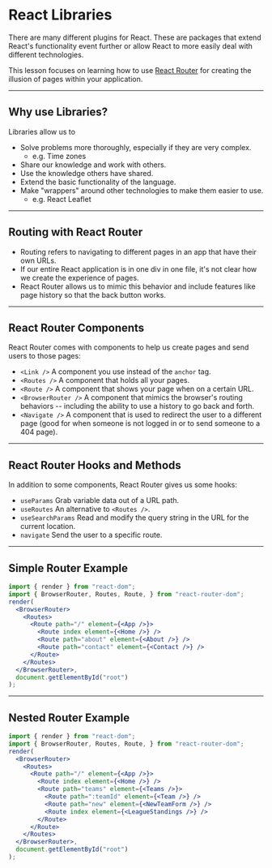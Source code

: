 # React Libraries

There are many different plugins for React. These are packages that extend React's functionality event further or allow React to more easily deal with different technologies. 

This lesson focuses on learning how to use [React Router](https://reactrouter.com/docs/en/v6) for creating the illusion of pages within your application.

---

## Why use Libraries?

Libraries allow us to

- Solve problems more thoroughly, especially if they are very complex.
  - e.g. Time zones
- Share our knowledge and work with others.
- Use the knowledge others have shared.
- Extend the basic functionality of the language.
- Make "wrappers" around other technologies to make them easier to use.
  - e.g. React Leaflet

---

## Routing with React Router

- Routing refers to navigating to different pages in an app that have their own URLs.
- If our entire React application is in one div in one file, it's not clear how we create the experience of pages.
- React Router allows us to mimic this behavior and include features like page history so that the back button works.

---

## React Router Components

React Router comes with components to help us create pages and send users to those pages:

- `<Link />` A component you use instead of the `anchor` tag.
- `<Routes />` A component that holds all your pages.
- `<Route />` A component that shows your page when on a certain URL.
- `<BrowserRouter />` A component that mimics the browser's routing behaviors -- including the ability to use a history to go back and forth.
- `<Navigate />` A component that is used to redirect the user to a different page (good for when someone is not logged in or to send someone to a 404 page).

---

## React Router Hooks and Methods

In addition to some components, React Router gives us some hooks:

- `useParams` Grab variable data out of a URL path.
- `useRoutes` An alternative to `<Routes />`.
- `useSearchParams` Read and modify the query string in the URL for the current location.
- `navigate` Send the user to a specific route.

---

## Simple Router Example

```jsx
import { render } from "react-dom";
import { BrowserRouter, Routes, Route, } from "react-router-dom";
render(
  <BrowserRouter>
    <Routes>
      <Route path="/" element={<App />}>
        <Route index element={<Home />} />
        <Route path="about" element={<About />} />
        <Route path="contact" element={<Contact />} />
      </Route>
    </Routes>
  </BrowserRouter>,
  document.getElementById("root")
);

```

---

## Nested Router Example

```jsx
import { render } from "react-dom";
import { BrowserRouter, Routes, Route, } from "react-router-dom";
render(
  <BrowserRouter>
    <Routes>
      <Route path="/" element={<App />}>
        <Route index element={<Home />} />
        <Route path="teams" element={<Teams />}>
          <Route path=":teamId" element={<Team />} />
          <Route path="new" element={<NewTeamForm />} />
          <Route index element={<LeagueStandings />} />
        </Route>
      </Route>
    </Routes>
  </BrowserRouter>,
  document.getElementById("root")
);
```
